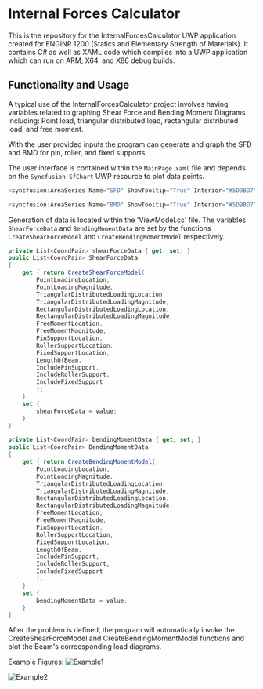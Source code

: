 # Internal Forces Calculator

This is the repository for the InternalForcesCalculator UWP application created for ENGINR 1200 (Statics and Elementary Strength of Materials). It contains C# as well as XAML code which compiles into a UWP application which can run on ARM, X64, and X86 debug builds.

## Functionality and Usage

A typical use of the InternalForcesCalculator project involves having variables related to graphing Shear Force and Bending Moment Diagrams including: Point load, triangular distributed load, rectangular distributed load, and free moment.

With the user provided inputs the program can generate and graph the SFD and BMD for pin, roller, and fixed supports.

The user interface is contained within the `MainPage.xaml` file and depends on the `Syncfusion SfChart` UWP resource to plot data points.
```c#
<syncfusion:AreaSeries Name="SFD" ShowTooltip="True" Interior="#5D9BD7" Label="Bending Moment Diagram" ItemsSource="{Binding ShearForceData}" XBindingPath="XCoord" YBindingPath="YCoord" /> // Bindings for the Shear Force Diagram

<syncfusion:AreaSeries Name="BMD" ShowTooltip="True" Interior="#5D9BD7" Label="Bending Moment Diagram" ItemsSource="{Binding BendingMomentData}" XBindingPath="XCoord" YBindingPath="YCoord" /> // Bindings for the Bending Moment Diagram
```

Generation of data is located within the 'ViewModel.cs' file. The variables `ShearForceData` and `BendingMomentData` are set by the functions `CreateShearForceModel` and `CreateBendingMomentModel` respectively.

```c#
private List<CoordPair> shearForceData { get; set; }
public List<CoordPair> ShearForceData
{
    get { return CreateShearForceModel(
        PointLoadingLocation,
        PointLoadingMagnitude,
        TriangularDistributedLoadingLocation,
        TriangularDistributedLoadingMagnitude,
        RectangularDistributedLoadingLocation,
        RectangularDistributedLoadingMagnitude,
        FreeMomentLocation,
        FreeMomentMagnitude,
        PinSupportLocation,
        RollerSupportLocation,
        FixedSupportLocation,
        LengthOfBeam,
        IncludePinSupport,
        IncludeRollerSupport,
        IncludeFixedSupport
        );
    }
    set {
        shearForceData = value; 
    }
}

private List<CoordPair> bendingMomentData { get; set; }
public List<CoordPair> BendingMomentData
{
    get { return CreateBendingMomentModel(
        PointLoadingLocation,
        PointLoadingMagnitude,
        TriangularDistributedLoadingLocation,
        TriangularDistributedLoadingMagnitude,
        RectangularDistributedLoadingLocation,
        RectangularDistributedLoadingMagnitude,
        FreeMomentLocation,
        FreeMomentMagnitude,
        PinSupportLocation,
        RollerSupportLocation,
        FixedSupportLocation,
        LengthOfBeam,
        IncludePinSupport,
        IncludeRollerSupport,
        IncludeFixedSupport
        );
    }
    set {
        bendingMomentData = value; 
    }
}
```

After the problem is defined, the program will automatically invoke the CreateShearForceModel and CreateBendingMomentModel functions and plot the Beam's correcsponding load diagrams.

Example Figures:
![Example1](https://github.com/SamuelBishop/UWP/tree/master/InternalForcesCalculator/Assets/FinalExample2.jpg)

![Example2](https://github.com/SamuelBishop/UWP/tree/master/InternalForcesCalculator/Assets/FinalExample3.jpg)